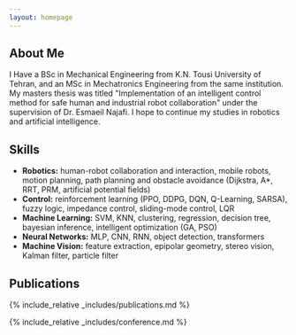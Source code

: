 ```yaml
---
layout: homepage
---
```


## About Me

I Have a BSc in Mechanical Engineering from K.N. Tousi University of Tehran, and an MSc in Mechatronics Engineering from the same institution. My masters thesis was titled "Implementation of an intelligent control method for safe human and industrial robot collaboration" under the supervision of Dr. Esmaeil Najafi.  I hope to continue my studies in robotics and artificial intelligence. 

## Skills

- **Robotics:** human-robot collaboration and interaction, mobile robots, motion planning, path planning and obstacle avoidance (Dijkstra, A*, RRT, PRM, artificial potential fields)
- **Control:** reinforcement learning (PPO, DDPG, DQN, Q-Learning, SARSA), fuzzy logic, impedance control, sliding-mode control, LQR
- **Machine Learning:** SVM, KNN, clustering, regression, decision tree, bayesian inference, intelligent optimization (GA, PSO)
- **Neural Networks:** MLP, CNN, RNN, object detection, transformers
- **Machine Vision:** feature extraction, epipolar geometry, stereo vision, Kalman filter, particle filter

## Publications

{% include_relative _includes/publications.md %}

{% include_relative _includes/conference.md %}

<!---
{% include_relative _includes/services.md %}
-->
